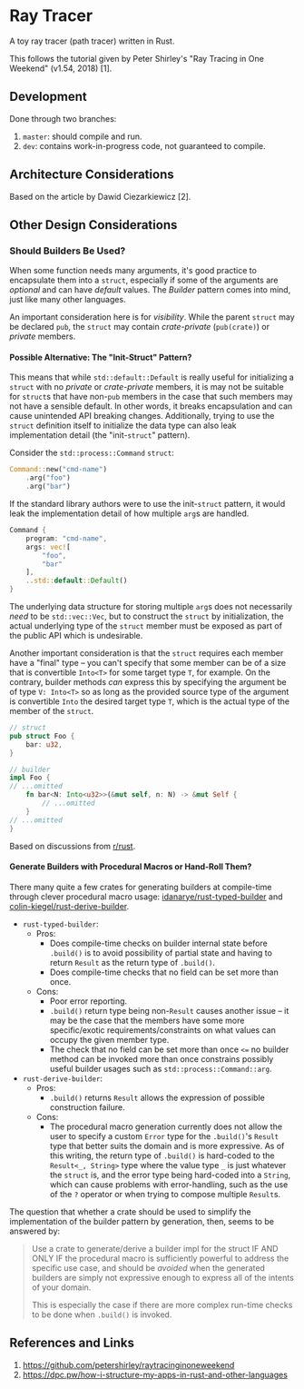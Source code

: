 # Ray Tracer

A toy ray tracer (path tracer) written in Rust.

This follows the tutorial given by Peter Shirley's "Ray Tracing in One Weekend"
(v1.54, 2018) [1].

## Development

Done through two branches:

1. `master`: should compile and run.
2. `dev`: contains work-in-progress code, not guaranteed to compile.

## Architecture Considerations

Based on the article by Dawid Ciezarkiewicz [2].

## Other Design Considerations

### Should Builders Be Used?

When some function needs many arguments, it's good practice to encapsulate them
into a `struct`, especially if some of the arguments are *optional* and can have
*default* values. The *Builder* pattern comes into mind, just like many other
languages.

An important consideration here is for *visibility*. While the parent `struct`
may be declared `pub`, the `struct` may contain *crate-private* (`pub(crate)`)
or *private* members.

#### Possible Alternative: The "Init-Struct" Pattern?

This means that while `std::default::Default` is really useful for initializing
a `struct` with no *private* or *crate-private* members, it is may not be
suitable for `struct`s that have non-`pub` members in the case that such members
may not have a sensible default. In other words, it breaks encapsulation and can
cause unintended API breaking changes. Additionally, trying to use the `struct`
definition itself to initialize the data type can also leak implementation
detail (the "init-`struct`" pattern).

Consider the `std::process::Command` `struct`:

```rust
Command::new("cmd-name")
	.arg("foo")
	.arg("bar")
```

If the standard library authors were to use the init-`struct` pattern, it would
leak the implementation detail of how multiple `arg`s are handled.

```rust
Command {
	program: "cmd-name",
	args: vec![
		"foo",
		"bar"
	],
	..std::default::Default()
}
```

The underlying data structure for storing multiple `arg`s does not necessarily
*need* to be `std::vec::Vec`, but to construct the `struct` by initialization,
the actual underlying type of the `struct` member must be exposed as part of the
public API which is undesirable.

Another important consideration is that the `struct` requires each member have a
"final" type – you can't specify that some member can be of a size that is
convertible `Into<T>` for some target type `T`, for example. On the contrary,
builder methods *can* express this by specifying the argument be of type
`V: Into<T>` so as long as the provided source type of the argument is
convertible `Into` the desired target type `T`, which is the actual type of the
member of the `struct`.

```rust
// struct
pub struct Foo {
	bar: u32,
}

// builder
impl Foo {
// ...omitted
	fn bar<N: Into<u32>>(&mut self, n: N) -> &mut Self {
		// ...omitted
	}
// ...omitted
}
```

Based on discussions from
[r/rust](https://www.reddit.com/r/rust/comments/fg6vrn/for_your_consideration_an_alternative_to_the/).

#### Generate Builders with Procedural Macros or Hand-Roll Them?

There many quite a few crates for generating builders at compile-time through
clever procedural macro usage:
[idanarye/rust-typed-builder](https://github.com/idanarye/rust-typed-builder)
and
[colin-kiegel/rust-derive-builder](https://github.com/colin-kiegel/rust-derive-builder).

- `rust-typed-builder`:
	- Pros:
		* Does compile-time checks on builder internal state before `.build()`
		  is to avoid possibility of partial state and having to return
		  `Result` as the return type of `.build()`.
		* Does compile-time checks that no field can be set more than once.
	- Cons:
		* Poor error reporting.
		* `.build()` return type being non-`Result` causes another issue – it
		  may be the case that the members have some more specific/exotic
		  requirements/constraints on what values can occupy the given member
		  type.
		* The check that no field can be set more than once `<=` no builder
		  method can be invoked more than once constrains possibly useful
		  builder usages such as `std::process::Command::arg`.
- `rust-derive-builder`:
	- Pros:
		* `.build()` returns `Result` allows the expression of possible
		  construction failure.
	- Cons:
		* The procedural macro generation currently does not allow the user to
		  specify a custom `Error` type for the `.build()`'s `Result` type that
		  better suits the domain and is more expressive. As of this writing,
		  the return type of `.build()` is hard-coded to the
		  `Result<_, String>` type where the value type `_` is just whatever the
		  `struct` is, and the error type being hard-coded into a `String`,
		  which can cause problems with error-handling, such as the use of the
		  `?` operator or when trying to compose multiple `Result`s.

The question that whether a crate should be used to simplify the implementation
of the builder pattern by generation, then, seems to be answered by:

> Use a crate to generate/derive a builder impl for the struct IF AND ONLY IF
> the procedural macro is sufficiently powerful to address the specific use
> case, and should be *avoided* when the generated builders are simply not
> expressive enough to express all of the intents of your domain.
>
> This is especially the case if there are more complex run-time checks to be
> done when `.build()` is invoked.

## References and Links

1. https://github.com/petershirley/raytracinginoneweekend
2. https://dpc.pw/how-i-structure-my-apps-in-rust-and-other-languages
